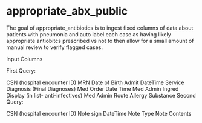 # appropriate_abx_public
The goal of appropriate_antibiotics is to ingest fixed columns of data about patients with pneumonia and auto label each case as having likely appropriate antiobitcs prescribed vs not to then allow for a small amount of manual review to verify flagged cases.

Input Columns

First Query:

CSN (hospital encounter ID)
MRN
Date of Birth
Admit DateTime
Service
Diagnosis (Final Diagnoses)
Med Order Date Time
Med Admin Ingred Display (in list- anti-infectives)
Med Admin Route
Allergy Substance
Second Query:

CSN (hospital encounter ID)
Note sign DateTime
Note Type
Note Contents
